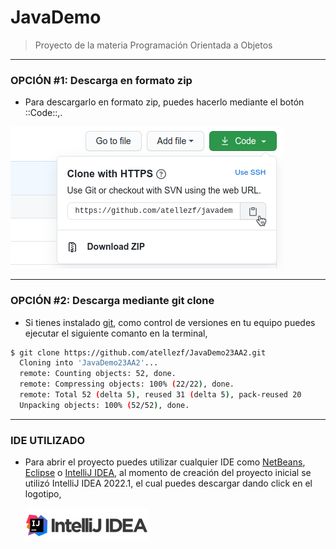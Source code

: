# JavaDemo
> Proyecto de la materia Programación Orientada a Objetos
- - - -
### OPCIÓN #1: Descarga en formato zip
* Para descargarlo en formato zip, puedes hacerlo mediante el botón ::Code::,.

![](img/descarga.png)
- - - -
### OPCIÓN #2: Descarga mediante git clone
* Si tienes instalado [git](https://git-scm.com), como control de versiones en tu equipo puedes ejecutar el siguiente comanto en la terminal,
```bash
$ git clone https://github.com/atellezf/JavaDemo23AA2.git
  Cloning into 'JavaDemo23AA2'...
  remote: Counting objects: 52, done.
  remote: Compressing objects: 100% (22/22), done.
  remote: Total 52 (delta 5), reused 31 (delta 5), pack-reused 20
  Unpacking objects: 100% (52/52), done.
```
- - - -

### IDE UTILIZADO
* Para abrir el proyecto puedes utilizar cualquier IDE como [NetBeans](http://netbeans.apache.org/), [Eclipse](http://www.eclipse.org/downloads/) o [IntelliJ IDEA](https://www.jetbrains.com/idea/download), al momento de creación del proyecto inicial se utilizó IntelliJ IDEA 2022.1, el cual puedes descargar dando click en el logotipo,

    [![](img/intellij.png)](https://www.jetbrains.com/es-es/idea/download)
 